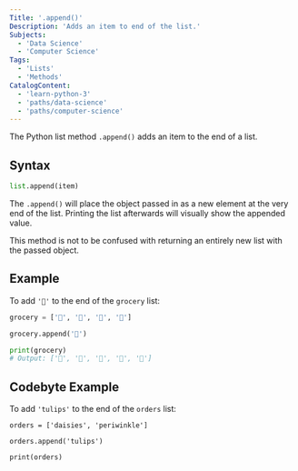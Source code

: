 ```yaml
---
Title: '.append()'
Description: 'Adds an item to end of the list.'
Subjects:
  - 'Data Science'
  - 'Computer Science'
Tags:
  - 'Lists'
  - 'Methods'
CatalogContent:
  - 'learn-python-3'
  - 'paths/data-science'
  - 'paths/computer-science'
---
```


The Python list method `.append()` adds an item to the end of a list.

## Syntax

```py
list.append(item)
```

The `.append()` will place the object passed in as a new element at the very end of the list. Printing the list afterwards will visually show the appended value.

This method is not to be confused with returning an entirely new list with the passed object.

## Example

To add `'🥚'` to the end of the `grocery` list:

```py
grocery = ['🍉', '🍪', '🥬', '🥕']

grocery.append('🥚')

print(grocery)
# Output: ['🍉', '🍪', '🥬', '🥕', '🥚']
```

## Codebyte Example

To add `'tulips'` to the end of the `orders` list:

```codebyte/python
orders = ['daisies', 'periwinkle']

orders.append('tulips')

print(orders)
```

